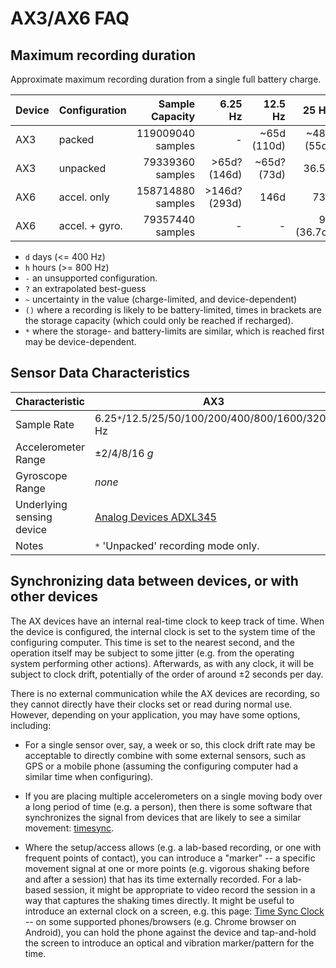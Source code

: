 # AX3/AX6 FAQ


## Maximum recording duration

Approximate maximum recording duration from a single full battery charge.

| Device  | Configuration  |   Sample Capacity |       6.25 Hz |     12.5 Hz |      25 Hz |    50 Hz |  100 Hz | 200 Hz | 400 Hz | 800 Hz | 1600 Hz | 3200 Hz |
|---------|----------------|------------------:|--------------:|------------:|-----------:|---------:|--------:|-------:|-------:|-------:|--------:|--------:|
| AX3     | packed         | 119009040 samples |             - | ~65d (110d) | ~48d (55d) |     27d* |  13.5d* |   6.8d |   3.4d |  41.3h |   20.6h |   10.3h |
| AX3     | unpacked       |  79339360 samples |  >65d? (146d) | ~65d? (73d) |      36.5d |      18d |     9d* |   4.5d |   2.3d |  27.5h |   13.7h |    6.8h |
| AX6     | accel. only    | 158714880 samples | >146d? (293d) |        146d |        73d |    36.5d |  18.3d  |   9.1d |   4.5d |  55.1h |   27.5h |       - |
| AX6     | accel. + gyro. |  79357440 samples |             - |           - | 9d (36.7d) | 9d (18d) |     9d* |   4.5d |   2.3d |  27.5h |   13.7h |       - |

* `d` days (<= 400 Hz)
* `h` hours (>= 800 Hz)
* `-` an unsupported configuration. 
* `?` an extrapolated best-guess
* `~` uncertainty in the value (charge-limited, and device-dependent)
* `()` where a recording is likely to be battery-limited, times in brackets are the storage capacity (which could only be reached if recharged). 
* `*` where the storage- and battery-limits are similar, which is reached first may be device-dependent. 

<!-- AX6 12.5Hz Accelerometer-only 149 days 100%-39% battery -->


## Sensor Data Characteristics

| Characteristic             | AX3                                             | AX6                                           |
|----------------------------|-------------------------------------------------|-----------------------------------------------|
| Sample Rate                | 6.25`*`/12.5/25/50/100/200/400/800/1600/3200 Hz | 6.25`*`/12.5`*`/25/50/100/200/400/800/1600 Hz |
| Accelerometer Range        | &plusmn;2/4/8/16 _g_                            | &plusmn;2/4/8/16 _g_                          |
| Gyroscope Range            | _none_                                           | 125/250/500/1000/2000 &deg;/s                 |
| Underlying sensing device  | [Analog Devices ADXL345](https://www.analog.com/media/en/technical-documentation/data-sheets/ADXL345.pdf) | [Bosch BMI160](https://www.bosch-sensortec.com/media/boschsensortec/downloads/datasheets/bst-bmi160-ds000.pdf) |
| Notes                      | `*` 'Unpacked' recording mode only.             | `*` With gyroscope off.                       |

<!-- | Samples per 512 byte storage block | Packed (10-bit mode): 120; Unpacked (full resolution): 80. | Accelerometer-only: 80; Accelerometer+Gyroscope: 40. | -->


## Synchronizing data between devices, or with other devices

The AX devices have an internal real-time clock to keep track of time.  When the device is configured, the internal clock is set to the system time of the configuring computer.  This time is set to the nearest second, and the operation itself may be subject to some jitter (e.g. from the operating system performing other actions).  Afterwards, as with any clock, it will be subject to clock drift, potentially of the order of around ±2 seconds per day.  
 
There is no external communication while the AX devices are recording, so they cannot directly have their clocks set or read during normal use.  However, depending on your application, you may have some options, including:
 
* For a single sensor over, say, a week or so, this clock drift rate may be acceptable to directly combine with some external sensors, such as GPS or a mobile phone (assuming the configuring computer had a similar time when configuring).
 
* If you are placing multiple accelerometers on a single moving body over a long period of time (e.g. a person), then there is some software that synchronizes the signal from devices that are likely to see a similar movement: [timesync](https://github.com/digitalinteraction/timesync/).
 
* Where the setup/access allows (e.g. a lab-based recording, or one with frequent points of contact), you can introduce a "marker" -- a specific movement signal at one or more points (e.g. vigorous shaking before and after a session) that has its time externally recorded.  For a lab-based session, it might be appropriate to video record the session in a way that captures the shaking times directly.  It might be useful to introduce an external clock on a screen, e.g. this page: [Time Sync Clock](https://config.openmovement.dev/timesync/) -- on some supported phones/browsers (e.g. Chrome browser on Android), you can hold the phone against the device and tap-and-hold the screen to introduce an optical and vibration marker/pattern for the time.
